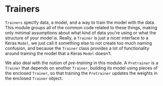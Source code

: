 # Trainers

`Trainers` specify data, a model, and a way to train the model with the data.  This module groups
all of the common code related to these things, making only minimal assumptions about what kind of
data you're using or what the structure of your model is.  Really, a `Trainer` is just a nicer
interface to a Keras `Model`, we just call it something else to not create too much naming
confusion, and because the `Trainer` class provides a lot of functionality around training the
model that a Keras `Model` doesn't.

We also deal with the notion of _pre-training_ in this module.  A `Pretrainer` is a `Trainer` that
depends on another `Trainer`, building its model using pieces of the enclosed `Trainer`, so that
training the `Pretrainer` updates the weights in the enclosed `Trainer` object.
